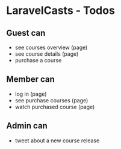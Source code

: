 # LaravelCasts - Todos

## Guest can

* see courses overview (page)
* see course details (page)
* purchase a course

## Member can
* log in (page)
* see purchase courses (page)
* watch purchased course (page)

## Admin can
* tweet about a new course release 
